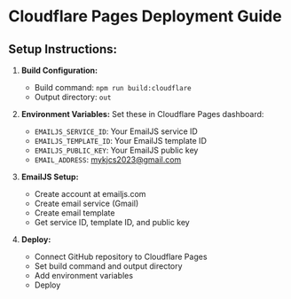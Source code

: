 # Cloudflare Pages Deployment Guide

## Setup Instructions:

1. **Build Configuration:**
   - Build command: `npm run build:cloudflare`
   - Output directory: `out`

2. **Environment Variables:**
   Set these in Cloudflare Pages dashboard:
   - `EMAILJS_SERVICE_ID`: Your EmailJS service ID
   - `EMAILJS_TEMPLATE_ID`: Your EmailJS template ID  
   - `EMAILJS_PUBLIC_KEY`: Your EmailJS public key
   - `EMAIL_ADDRESS`: mykjcs2023@gmail.com

3. **EmailJS Setup:**
   - Create account at emailjs.com
   - Create email service (Gmail)
   - Create email template
   - Get service ID, template ID, and public key

4. **Deploy:**
   - Connect GitHub repository to Cloudflare Pages
   - Set build command and output directory
   - Add environment variables
   - Deploy
